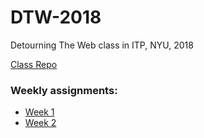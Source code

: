 # DTW-2018
Detourning The Web class in ITP, NYU, 2018

[Class Repo](https://github.com/antiboredom/detourning-the-web-2018)

### Weekly assignments:
- [Week 1](https://github.com/juniorxsound/DTW-2018/tree/master/week1)
- [Week 2](https://github.com/juniorxsound/DTW-2018/blob/master/week2/Long%20List.ipynb)
